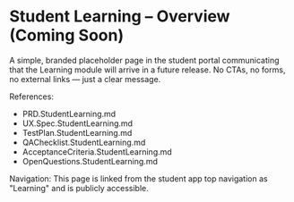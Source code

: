 # Student Learning – Overview (Coming Soon)

A simple, branded placeholder page in the student portal communicating that the Learning module will arrive in a future release. No CTAs, no forms, no external links — just a clear message.

References:
- PRD.StudentLearning.md
- UX.Spec.StudentLearning.md
- TestPlan.StudentLearning.md
- QAChecklist.StudentLearning.md
- AcceptanceCriteria.StudentLearning.md
- OpenQuestions.StudentLearning.md

Navigation: This page is linked from the student app top navigation as "Learning" and is publicly accessible.
